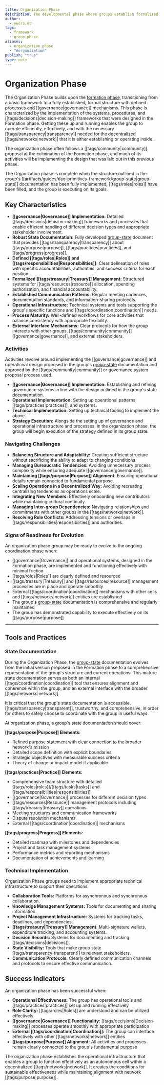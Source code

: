 ```yaml
---
title: Organization Phase
description: The developmental phase where groups establish formalized structures, processes, and governance mechanisms to enable sustainable operations and effective coordination within the network.
author:
  - yeoro.eth
tags:
  - framework
  - group-phase
aliases:
  - organization phase
  - "#organization"
publish: "true"
type: note
---
```



# Organization Phase

The Organization Phase builds upon the [formation phase](artifacts/guides/dao-primitives-framework/group-phase/formation-phase.md#), transitioning from a basic framework to a fully established, formal structure with defined processes and [[governance|governance]] mechanisms. This phase is characterized by the implementation of the systems, procedures, and [[tags/decisions|decision-making]] frameworks that were designed in the Formation phase. Getting these up and running enables the group to operate efficiently, effectively, and with the necessary [[tags/transparency|transparency]] needed for the decentralized [[tags/networks|network]] that it is either establishing or operating inside.

The organization phase often follows a [[tags/community|community]] proposal at the culmination of the Formation phase, and much of its activities will be implementing the design that was laid out in this previous phase.

The Organization phase is complete when the structure outlined in the group's [[artifacts/guides/dao-primitives-framework/group-state|group-state]] documentation has been fully implemented, [[tags/roles|roles]] have been filled, and the group is executing on its goals.

## Key Characteristics

- **[[governance|Governance]] Implementation:** Detailed [[tags/decisions|decision-making]] frameworks and processes that enable efficient handling of different decision types and appropriate stakeholder involvement.
- **Robust State Documentation:** Fully developed [group-state](artifacts/guides/dao-primitives-framework/group-state.md#) document that provides [[tags/transparency|transparency]] about [[tags/purpose|purpose]], [[tags/practices|practices]], and [[tags/progress|progress]].
- **Defined [[tags/roles|Roles]] and [[tags/responsibilities|Responsibilities]]:** Clear delineation of roles with specific accountabilities, authorities, and success criteria for each position.
- **Formalized [[tags/treasury|Treasury]] Management:** Structured systems for [[tags/resources|resource]] allocation, spending authorization, and financial accountability.
- **Established Communication Patterns:** Regular meeting cadences, documentation standards, and information-sharing protocols.
- **Operational Infrastructure:** Technical systems and tools supporting the group's specific functions and [[tags/coordination|coordination]] needs.
- **Process Maturity:** Well-defined workflows for core activities that balance consistency with appropriate flexibility.
- **External Interface Mechanisms:** Clear protocols for how the group interacts with other groups, [[tags/community|community]] [[governance|governance]], and external stakeholders.

### Activities

Activities revolve around implementing the [[governance|governance]] and operational design proposed in the group's [group-state](artifacts/guides/dao-primitives-framework/group-state.md#) documentation and approved by the [[tags/community|community]] or governance system proposal process used.

- **[[governance|Governance]] Implementation:** Establishing and refining governance systems in line with the design outlined in the group's state documentation.
- **Operational Implementation:** Setting up operational patterns, [[tags/practices|practices]], and systems.
- **Technical Implementation:** Setting up technical tooling to implement the above.
- **Strategy Execution:** Alongside the setting up of governance and operational infrastructure and processes, in the organization phase, the group will begin execution of the strategy defined in its group state.

### Navigating Challenges

- **Balancing Structure and Adaptability:** Creating sufficient structure without sacrificing the ability to adapt to changing conditions.
- **Managing Bureaucratic Tendencies:** Avoiding unnecessary process complexity while ensuring adequate [[governance|governance]].
- **Maintaining [[tags/purpose|Purpose]] Alignment:** Ensuring operational details remain connected to fundamental purpose.
- **Scaling Operations in a Decentralized Way:** Avoiding recreating centralizing tendencies as operations scale.
- **Integrating New Members:** Effectively onboarding new contributors while maintaining cultural continuity.
- **Managing Inter-group Dependencies:** Navigating relationships and commitments with other groups in the [[tags/networks|network]].
- **Resolving Role Conflicts:** Addressing tensions or overlaps in [[tags/responsibilities|responsibilities]] and authorities.

### Signs of Readiness for Evolution

An organization phase group may be ready to evolve to the ongoing [coordination phase](artifacts/guides/dao-primitives-framework/group-phase/coordination-phase.md#) when:

- [[governance|Governance]] and operational systems, designed in the Formation phase, are implemented and functioning effectively with minimal friction
- [[tags/roles|Roles]] are clearly defined and resourced
- [[tags/treasury|Treasury]] and [[tags/resources|resource]] management processes are in place and operate smoothly
- External [[tags/coordination|coordination]] mechanisms with other cells and [[tags/networks|network]] entities are established
- The group's [group-state](artifacts/guides/dao-primitives-framework/group-state.md#) documentation is comprehensive and regularly maintained
- The group has demonstrated capability to execute effectively on its [[tags/purpose|purpose]]

---

## Tools and Practices

### State Documentation

During the Organization Phase, the [group-state](artifacts/guides/dao-primitives-framework/group-state.md#) documentation evolves from the initial version proposed in the Formation phase to a comprehensive representation of the group's structure and current operations. This mature state documentation serves as both an internal [[tags/coordination|coordination]] tool that ensures alignment and coherence within the group, and an external interface with the broader [[tags/networks|network]].

It is critical that the group's state documentation is accessible, [[tags/transparency|transparent]], trustworthy, and comprehensive, in order for others to safely choose to coordinate with the group in useful ways.

At organization phase, a group's state documentation should cover:

**[[tags/purpose|Purpose]] Elements:**

- Refined purpose statement with clear connection to the broader network's mission
- Detailed scope definition with explicit boundaries
- Strategic objectives with measurable success criteria
- Theory of change or impact model if applicable

**[[tags/practices|Practice]] Elements:**

- Comprehensive team structure with detailed [[tags/roles|roles]]/[[tags/tasks|tasks]] and [[tags/responsibilities|responsibilities]]
- [[governance|Governance]] processes for different decision types
- [[tags/resources|Resource]] management protocols including [[tags/treasury|treasury]] operations
- Meeting structures and communication frameworks
- Dispute resolution mechanisms
- External [[tags/coordination|coordination]] mechanisms

**[[tags/progress|Progress]] Elements:**

- Detailed roadmap with milestones and dependencies
- Project and task management systems
- Performance metrics and reporting mechanisms
- Documentation of achievements and learning

### Technical Implementation

Organization Phase groups need to implement appropriate technical infrastructure to support their operations:

- **Collaboration Tools:** Platforms for asynchronous and synchronous collaboration.
- **Knowledge Management Systems:** Tools for documenting and sharing information.
- **Project Management Infrastructure:** Systems for tracking tasks, deadlines, and dependencies.
- **[[tags/treasury|Treasury]] Management:** Multi-signature wallets, expenditure tracking, and accounting systems.
- **Decision Records:** Systems for documenting and tracking [[tags/decisions|decisions]].
- **State Visibility:** Tools that make group state [[tags/transparency|transparent]] to relevant stakeholders.
- **Communication Protocols:** Clearly defined communication channels and protocols to ensure effective communication.

## Success Indicators

An organization phase has been successful when:

- **Operational Effectiveness:** The group has operational tools and [[tags/practices|practices]] set up and running effectively
- **Role Clarity:** [[tags/roles|Roles]] are understood and can be utilized effectively
- **[[governance|Governance]] Functionality:** [[tags/decisions|Decision-making]] processes operate smoothly with appropriate participation
- **External [[tags/coordination|Coordination]]:** The group can interface effectively with other [[tags/networks|network]] entities
- **[[tags/purpose|Purpose]] Alignment:** All activities and processes remain clearly connected to the group's fundamental purpose

The organization phase establishes the operational infrastructure that enables a group to function effectively as an autonomous cell within a decentralized [[tags/networks|network]]. It creates the conditions for sustainable effectiveness while maintaining alignment with network [[tags/purpose|purpose]].












